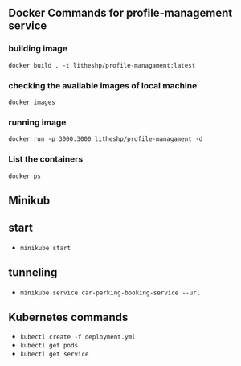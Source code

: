 ## Docker Commands for profile-management service
### building image
 ```docker build . -t litheshp/profile-managament:latest```
### checking the available images of local machine
 ```docker images```
### running image
```docker run -p 3000:3000 litheshp/profile-managament -d```
### List the containers
```docker ps```

## Minikub
## start
- ```minikube start```
## tunneling
- ```minikube service car-parking-booking-service --url```
## Kubernetes commands 
- ```kubectl create -f deployment.yml```
- ```kubectl get pods```
- ```kubectl get service```
  
  

